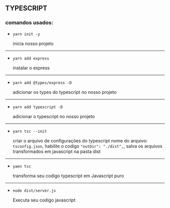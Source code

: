 ## TYPESCRIPT

### comandos usados:

- `yarn init -y`

    inicia nosso projeto

<hr>

- `yarn add express`

    instalar o express

<hr>

- `yarn add @types/express -D`

    adicionar os types do typescript no nosso projeto

<hr>

- `yarn add typescript -D`

    adicionar o typescript no nosso projeto

<hr>

- `yarn tsc --init`

    criar o arquivo de configurações do typescript
    nome do arquivo: `tsconfig.json`, habilite o codigo `"outDir": "./dist",`, salva os arquivos transformados em javascript na pasta dist

<hr>

- `yaen tsc` 

    transforma seu codigo typescript em Javascript puro

<hr>

- `node dist/server.js`

    Executa seu codigo javascript


